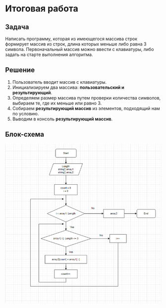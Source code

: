 # Итоговая работа

## Задача

Написать программу, которая из имеющегося массива строк формирует массив из строк, длина которых меньше либо равна 3 символа. Первоначальный массив можно ввести с клавиатуры, либо задать на старте выполнения алгоритма. 

## Решение

1. Пользователь вводит массив с клавиатуры.
2. Инициализируем два массива: **пользовательский и результирующий**.
3. Определяем размер массива путем проверки количества символов, выбираем те, где их меньше или равно 3.
4. Собираем **результирующий массив** из элементов, подходящий нам по условию. 
5. Выводим в консоль **результирующий массив**.

## Блок-схема
 ![](Block_diagram.png)

 
